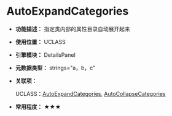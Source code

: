 ﻿# AutoExpandCategories

- **功能描述：** 指定类内部的属性目录自动展开起来

- **使用位置：** UCLASS

- **引擎模块：** DetailsPanel

- **元数据类型：** strings="a，b，c"

- **关联项：** 

  UCLASS：[AutoExpandCategories](../../Specifier/UCLASS/Category/AutoExpandCategories/AutoExpandCategories.md), [AutoCollapseCategories](../../Specifier/UCLASS/Category/AutoCollapseCategories/AutoCollapseCategories.md)

- **常用程度：** ★★★
